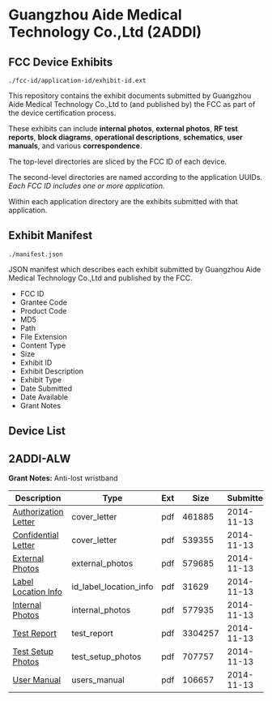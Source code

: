 # Guangzhou Aide Medical Technology Co.,Ltd (2ADDI)
## FCC Device Exhibits

```
./fcc-id/application-id/exhibit-id.ext
```

This repository contains the exhibit documents submitted by Guangzhou Aide Medical Technology Co.,Ltd to (and published by) the FCC as part of the device certification process.

These exhibits can include **internal photos**, **external photos**, **RF test reports**, **block diagrams**, **operational descriptions**, **schematics**, **user manuals**, and various **correspondence**.

The top-level directories are sliced by the FCC ID of each device.

The second-level directories are named according to the application UUIDs. *Each FCC ID includes one or more application.*

Within each application directory are the exhibits submitted with that application. 

## Exhibit Manifest

```
./manifest.json
```

JSON manifest which describes each exhibit submitted by Guangzhou Aide Medical Technology Co.,Ltd and published by the FCC.

- FCC ID
- Grantee Code
- Product Code
- MD5
- Path
- File Extension
- Content Type
- Size
- Exhibit ID
- Exhibit Description
- Exhibit Type
- Date Submitted
- Date Available
- Grant Notes

## Device List
## 2ADDI-ALW
**Grant Notes:** Anti-lost wristband

| Description | Type | Ext | Size | Submitted | Available |
| ----------- | ---- | --- | ---- | --------- | --------- |
| [Authorization Letter](2ADDI-ALW/63d4af0540413a9e879646a767b2fdcc/2443295.pdf) | cover_letter | pdf | 461885 | 2014-11-13 | 2014-11-13 |
| [Confidential Letter](2ADDI-ALW/63d4af0540413a9e879646a767b2fdcc/2443296.pdf) | cover_letter | pdf | 539355 | 2014-11-13 | 2014-11-13 |
| [External Photos](2ADDI-ALW/63d4af0540413a9e879646a767b2fdcc/2443297.pdf) | external_photos | pdf | 579685 | 2014-11-13 | 2014-11-13 |
| [Label Location Info](2ADDI-ALW/63d4af0540413a9e879646a767b2fdcc/2443300.pdf) | id_label_location_info | pdf | 31629 | 2014-11-13 | 2014-11-13 |
| [Internal Photos](2ADDI-ALW/63d4af0540413a9e879646a767b2fdcc/2443299.pdf) | internal_photos | pdf | 577935 | 2014-11-13 | 2014-11-13 |
| [Test Report](2ADDI-ALW/63d4af0540413a9e879646a767b2fdcc/2443298.pdf) | test_report | pdf | 3304257 | 2014-11-13 | 2014-11-13 |
| [Test Setup Photos](2ADDI-ALW/63d4af0540413a9e879646a767b2fdcc/2443301.pdf) | test_setup_photos | pdf | 707757 | 2014-11-13 | 2014-11-13 |
| [User Manual](2ADDI-ALW/63d4af0540413a9e879646a767b2fdcc/2443302.pdf) | users_manual | pdf | 106657 | 2014-11-13 | 2014-11-13 |
